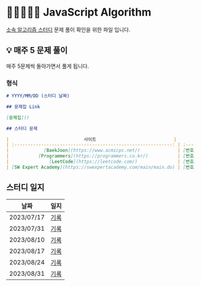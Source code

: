 # 🏃🏼‍♀️🏃🏼 JavaScript Algorithm

[소속 알고리즘 스터디](https://www.notion.so/just-gomin/Javascript-Study-c7bec2f769fd4a02bf32a410e4da03e3?pvs=4) 문제 풀이 확인을 위한 파일 입니다.

## 💡 매주 5 문제 풀이

매주 5문제씩 돌아가면서 풀게 됩니다.

### 형식

```md
# YYYY/MM/DD (스터디 날짜)

## 문제집 Link

[문제집]()

## 스터디 문제

|                            사이트                             |       번호       |    문제 이름     | 난이도 |       풀이       |
| :-----------------------------------------------------------: | :--------------: | :--------------: | :----: | :--------------: |
|             [BaekJoon](https://www.acmicpc.net/)              | [번호](번호링크) | [문제](문제링크) | 난이도 | [풀이](풀이링크) |
|           [Programmers](https://programmers.co.kr/)           | [번호](번호링크) | [문제](문제링크) | 난이도 | [풀이](풀이링크) |
|               [LeetCode](https://leetcode.com/)               | [번호](번호링크) | [문제](문제링크) | 난이도 | [풀이](풀이링크) |
| [SW Expert Academy](https://swexpertacademy.com/main/main.do) | [번호](번호링크) | [문제](문제링크) | 난이도 | [풀이](풀이링크) |
```

## 스터디 일지

|    날짜    |                 일지                  |
| :--------: | :-----------------------------------: |
| 2023/07/17 | [기록](./study_plan/2023/20230717.md) |
| 2023/07/31 | [기록](./study_plan/2023/20230731.md) |
| 2023/08/10 | [기록](./study_plan/2023/20230810.md) |
| 2023/08/17 | [기록](./study_plan/2023/20230817.md) |
| 2023/08/24 | [기록](./study_plan/2023/20230824.md) |
| 2023/08/31 | [기록](./study_plan/2023/20230831.md) |

